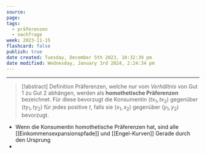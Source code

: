 ```yaml
---
source: 
page: 
tags:
  - präferenzen
  - nachfrage
week: 2023-11-15
flashcard: false
publish: true
date created: Tuesday, December 5th 2023, 10:32:39 pm
date modified: Wednesday, January 3rd 2024, 2:24:34 pm
---
```

***

> [!abstract] Definition
> Präferenzen, welche nur vom *Verhältnis* von Gut 1 zu Gut 2 abhängen, werden als **homothetische Präferenzen** bezeichnet. Für diese bevorzugt die Konsumentin $(tx_{1}, tx_{2})$ gegenüber $(ty_{1}, ty_{2})$ für jedes positive $t$, falls sie $(x_{1}, x_{2})$ gegenüber $(y_{1}, y_{2})$ bevorzugt.

- Wenn die Konsumentin homothetische Präferenzen hat, sind alle [[Einkommensexpansionspfade]] und [[Engel-Kurven]] Gerade durch den Ursprung
- 